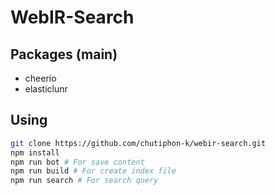 # WebIR-Search

## Packages (main)
- cheerio
- elasticlunr

## Using
```bash
git clone https://github.com/chutiphon-k/webir-search.git
npm install
npm run bot # For save content
npm run build # For create index file
npm run search # For search query
```